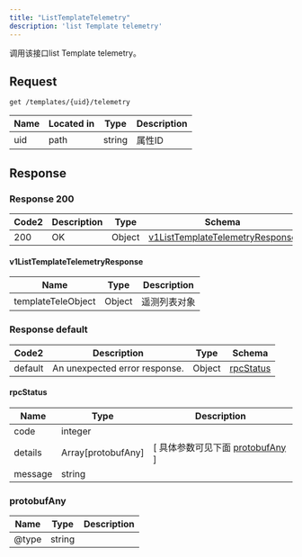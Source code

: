 ```yaml
---
title: "ListTemplateTelemetry"
description: 'list Template telemetry'
---
```

调用该接口list Template telemetry。

## Request


```
get /templates/{uid}/telemetry
```

| Name | Located in | Type | Description | 
| ---- | ---------- | ----------- | ----------- | 
| uid | path | string | 属性ID |  

## Response

### Response  200 
| Code2 | Description | Type | Schema |
| ---- | ----------- | ------ | ------ |
| 200 | OK | Object | [v1ListTemplateTelemetryResponse](#v1ListTemplateTelemetryResponse) |

#### v1ListTemplateTelemetryResponse

| Name | Type | Description | 
| ---- | ---- | ----------- |    
| templateTeleObject | Object | 遥测列表对象   |   



### Response  default 
| Code2 | Description | Type | Schema |
| ---- | ----------- | ------ | ------ |
| default | An unexpected error response. | Object | [rpcStatus](#rpcStatus) |

#### rpcStatus

| Name | Type | Description | 
| ---- | ---- | ----------- |     
| code | integer |  |          
| details | Array[protobufAny] |  [ 具体参数可见下面 [protobufAny](#protobufAny) ] |       
| message | string |  |   

### protobufAny
| Name | Type | Description | 
| ---- | ---- | ----------- |     
| @type | string |  |   



